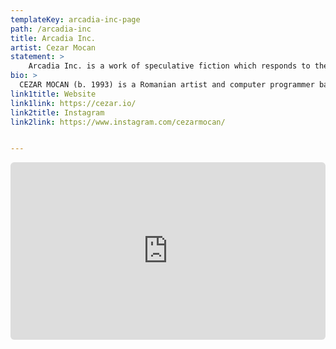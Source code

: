 ```yaml
---
templateKey: arcadia-inc-page
path: /arcadia-inc
title: Arcadia Inc.
artist: Cezar Mocan
statement: >
    Arcadia Inc. is a work of speculative fiction which responds to the use of landscape photography as a carrier for brand ideologies, on the computer desktop and beyond. The fictional company proposes the synthetic landscape as a “clean, context-free alternative to nature imagery”. This work calls attention to a devastating history of Western landscape representation – in paintings, writing, or photographs – often historically used as a way to assert power over a place and a people. There is a direct tie between Euro-centric westward expansion and the pictorial erasure of histories, cultures and peoples. The lack of human life in these paintings is by design: it aided the propaganda campaign that fed notions of Manifest Density. Similar tactics have been used, since the beginning of personal computers with Microsoft Windows XP's bliss.png, by the tech industry as a way to strengthen brand identity – what can be more desirable than unrestricted access to the beauty of nature, anywhere, anytime? – while often continuing to erase context, labor or lives under the guise of "user-friendliness".
bio: >
  CEZAR MOCAN (b. 1993) is a Romanian artist and computer programmer based in Brooklyn. His work has been shown in exhibitions in New York and Berlin, including Anywhere but Here at The Canvas Bowery (2021) and SPRING/BREAK (2021). His recently completed thesis project, Arcadia Inc. was recognized as a winner of the Lumen Prize in Art and Technology. In conjunction with his artistic practice, he teaches and often designs or develops software for other artists. He holds a B.S. in Computer Science (2016) from Yale University and an M.P.S. in Interactive Telecommunications (2021) from New York University, where he is currently a research resident.
link1title: Website
link1link: https://cezar.io/
link2title: Instagram
link2link: https://www.instagram.com/cezarmocan/


---
```


<div style="padding:56.25% 0 0 0;position:relative;"><iframe src="https://player.vimeo.com/video/634060678?h=1f19212d8b&title=0&byline=0&portrait=0" style="position:absolute;top:0;left:0;width:100%;height:100%;border-radius: 6px;" frameborder="0" allow="autoplay; fullscreen; picture-in-picture" allowfullscreen></iframe></div>

<br>

<center>
<div id="twitch-embed"></div>
<script src="https://embed.twitch.tv/embed/v1.js"></script>
<script type="text/javascript">
  new Twitch.Embed("twitch-embed", {
    width: 854,
    height: 480,
    channel: "arcadia_inc",
    layout: "video",
    // Only needed if this page is going to be embedded on other websites
    parent: ["embed.example.com", "sculptedandforged.netlify.app"]
  });
</script>
</center>